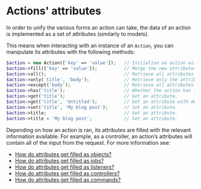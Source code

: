 # Actions' attributes

In order to unify the various forms an action can take, the data of an action is implemented as a set of attributes (similarly to models).

This means when interacting with an instance of an `Action`, you can manipulate its attributes with the following methods:

```php
$action = new Action(['key' => 'value']);   // Initialise an action with the provided attribute.
$action->fill(['key' => 'value']);          // Merge the new attributes with the existing attributes.
$action->all();                             // Retrieve all attributes of an action as an array.
$action->only('title', 'body');             // Retrieve only the attributes provided.
$action->except('body');                    // Retrieve all attributes excepts the one provided.
$action->has('title');                      // Whether the action has the provided attribute.
$action->get('title');                      // Get an attribute.
$action->get('title', 'Untitled');          // Get an attribute with default value.
$action->set('title', 'My blog post');      // Set an attribute.
$action->title;                             // Get an attribute.
$action->title = 'My blog post';            // Set an attribute.
```

Depending on how an action is ran, its attributes are filled with the relevant information available. For example, as a controller, an action’s attributes will contain all of the input from the request. For more information see:

- [How do attributes get filled as objects?](/actions-as-objects)
- [How do attributes get filled as jobs?](/actions-as-jobs#todo)
- [How do attributes get filled as listeners?](/actions-as-listeners#todo)
- [How do attributes get filled as controllers?](/actions-as-controllers#todo)
- [How do attributes get filled as commands?](/actions-as-commands#todo)
